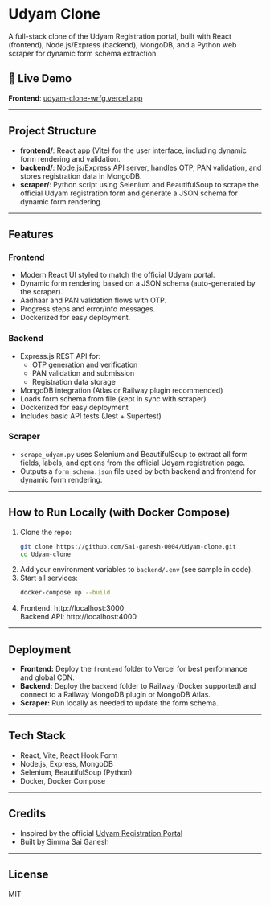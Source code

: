 # Udyam Clone

A full-stack clone of the Udyam Registration portal, built with React (frontend), Node.js/Express (backend), MongoDB, and a Python web scraper for dynamic form schema extraction.

## 🚀 Live Demo

**Frontend**: [udyam-clone-wrfg.vercel.app](https://udyam-clone-wrfg.vercel.app)

---

## Project Structure

- **frontend/**: React app (Vite) for the user interface, including dynamic form rendering and validation.
- **backend/**: Node.js/Express API server, handles OTP, PAN validation, and stores registration data in MongoDB.
- **scraper/**: Python script using Selenium and BeautifulSoup to scrape the official Udyam registration form and generate a JSON schema for dynamic form rendering.

---

## Features

### Frontend

- Modern React UI styled to match the official Udyam portal.
- Dynamic form rendering based on a JSON schema (auto-generated by the scraper).
- Aadhaar and PAN validation flows with OTP.
- Progress steps and error/info messages.
- Dockerized for easy deployment.

### Backend

- Express.js REST API for:
  - OTP generation and verification
  - PAN validation and submission
  - Registration data storage
- MongoDB integration (Atlas or Railway plugin recommended)
- Loads form schema from file (kept in sync with scraper)
- Dockerized for easy deployment
- Includes basic API tests (Jest + Supertest)

### Scraper

- `scrape_udyam.py` uses Selenium and BeautifulSoup to extract all form fields, labels, and options from the official Udyam registration page.
- Outputs a `form_schema.json` file used by both backend and frontend for dynamic form rendering.

---

## How to Run Locally (with Docker Compose)

1. Clone the repo:
   ```sh
   git clone https://github.com/Sai-ganesh-0004/Udyam-clone.git
   cd Udyam-clone
   ```
2. Add your environment variables to `backend/.env` (see sample in code).
3. Start all services:
   ```sh
   docker-compose up --build
   ```
4. Frontend: http://localhost:3000  
   Backend API: http://localhost:4000

---

## Deployment

- **Frontend:** Deploy the `frontend` folder to Vercel for best performance and global CDN.
- **Backend:** Deploy the `backend` folder to Railway (Docker supported) and connect to a Railway MongoDB plugin or MongoDB Atlas.
- **Scraper:** Run locally as needed to update the form schema.

---

## Tech Stack

- React, Vite, React Hook Form
- Node.js, Express, MongoDB
- Selenium, BeautifulSoup (Python)
- Docker, Docker Compose

---

## Credits

- Inspired by the official [Udyam Registration Portal](https://udyamregistration.gov.in/)
- Built by Simma Sai Ganesh

---

## License

MIT
